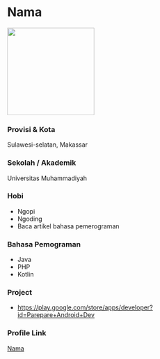 # Nama

<img src="https://avatars1.githubusercontent.com/u/43875389?s=96&v=4" width="200" height="200" align="center"/>

### Provisi & Kota

Sulawesi-selatan, Makassar

### Sekolah / Akademik

Universitas Muhammadiyah

### Hobi

- Ngopi
- Ngoding
- Baca artikel bahasa pemerograman

### Bahasa Pemograman 

- Java
- PHP
- Kotlin

### Project

- https://play.google.com/store/apps/developer?id=Parepare+Android+Dev


### Profile Link

[Nama](https://github.com/yusril86)
